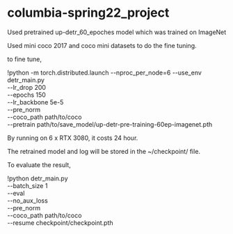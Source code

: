 # columbia-spring22_project

Used pretrained up-detr_60_epoches model which was trained on ImageNet

Used mini coco 2017 and coco mini datasets to do the fine tuning.

to fine tune,

!python -m torch.distributed.launch --nproc_per_node=6 --use_env detr_main.py \
    --lr_drop 200 \
    --epochs 150 \
    --lr_backbone 5e-5 \
    --pre_norm \
    --coco_path path/to/coco \
    --pretrain path/to/save_model/up-detr-pre-training-60ep-imagenet.pth
    
   By running on 6 x RTX 3080, it costs 24 hour.
   
   The retrained model and log will be stored in the ~/checkpoint/ file.
   
   To evaluate the result,
   
   !python detr_main.py \
    --batch_size 1 \
    --eval \
    --no_aux_loss \
    --pre_norm \
    --coco_path path/to/coco \
    --resume checkpoint/checkpoint.pth
